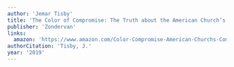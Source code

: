 ```yaml
---
author: 'Jemar Tisby'
title: 'The Color of Compromise: The Truth about the American Church’s Complicity in Racism'
publisher: 'Zondervan'
links:
  amazon: 'https://www.amazon.com/Color-Compromise-American-Churchs-Complicity-ebook/dp/B07BB6R827'
authorCitation: 'Tisby, J.'
year: '2019'
---
```

